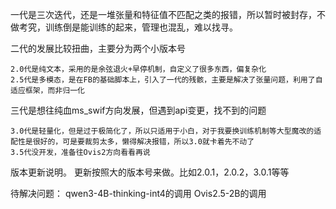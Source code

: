 一代是三次迭代，还是一堆张量和特征值不匹配之类的报错，所以暂时被封存，不做考究，训练倒是能训练的起来，管理也混乱，难以找寻。

二代的发展比较扭曲，主要分为两个小版本号

	2.0代是纯文本，采用的是余弦退火+早停机制，自定义了很多东西，偏复杂化
	2.5代是多模态，是在FB的基础脚本上，引入了一代的残骸，主要是解决了张量问题，利用了自适应框架，而非归一化

三代是想往纯血ms_swif方向发展，但遇到api变更，找不到的问题

	3.0代是轻量化，但是过于极简化了，所以只适用于小白，对于我要换训练机制等大型魔改的适配性是很好的，可是要裁剪太多，懒得解决报错，所以3.0就卡着先不动了
	3.5代没开发，准备往Ovis2方向看看再说

版本更新说明。
	更新按照大的版本号来做。比如2.0.1，2.0.2，3.0.1等等

待解决问题：
qwen3-4B-thinking-int4的调用
Ovis2.5-2B的调用
